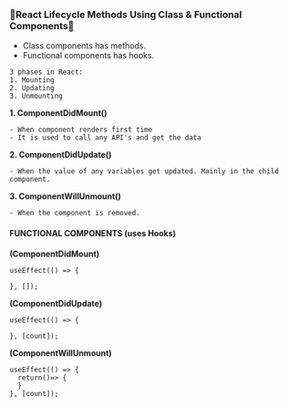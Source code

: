 ### 🔸React Lifecycle Methods Using Class & Functional Components🔸

- Class components has methods.
- Functional components has hooks.

```
3 phases in React:
1. Mounting 
2. Updating 
3. Unmounting
```

**1. ComponentDidMount()**
```
- When component renders first time
- It is used to call any API's and get the data
```
**2. ComponentDidUpdate()**
```
- When the value of any variables get updated. Mainly in the child component.
```
**3. ComponentWillUnmount()**
```
- When the component is removed.
```


#### FUNCTIONAL COMPONENTS (uses Hooks)
**(ComponentDidMount)**
```
useEffect(() => {

}, []);
```
**(ComponentDidUpdate)**
```
useEffect(() => {

}, [count]);
```
**(ComponentWillUnmount)**
```
useEffect(() => {
  return()=> {
  }
}, [count]);
```
